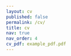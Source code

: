 ```yaml
---
layout: cv
published: false
permalink: /cv/
title: cv
nav: true
nav_order: 4
cv_pdf: example_pdf.pdf
---
```

